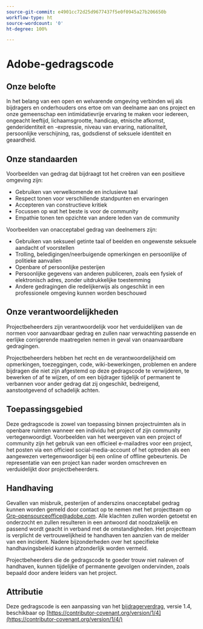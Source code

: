 ```yaml
---
source-git-commit: e4901cc72d25d9677437f5e0f0945a27b206650b
workflow-type: ht
source-wordcount: '0'
ht-degree: 100%

---
```

# Adobe-gedragscode

## Onze belofte

In het belang van een open en welvarende omgeving verbinden wij als bijdragers en onderhouders ons ertoe om van deelname aan ons project en onze gemeenschap een intimidatievrije ervaring te maken voor iedereen, ongeacht leeftijd, lichaamsgrootte, handicap, etnische afkomst, genderidentiteit en -expressie, niveau van ervaring, nationaliteit, persoonlijke verschijning, ras, godsdienst of seksuele identiteit en geaardheid.

## Onze standaarden

Voorbeelden van gedrag dat bijdraagt tot het creëren van een positieve omgeving zijn:

* Gebruiken van verwelkomende en inclusieve taal
* Respect tonen voor verschillende standpunten en ervaringen
* Accepteren van constructieve kritiek
* Focussen op wat het beste is voor de community
* Empathie tonen ten opzichte van andere leden van de community

Voorbeelden van onacceptabel gedrag van deelnemers zijn:

* Gebruiken van seksueel getinte taal of beelden en ongewenste seksuele aandacht of voorstellen
* Trolling, beledigingen/neerbuigende opmerkingen en persoonlijke of politieke aanvallen
* Openbare of persoonlijke pesterijen
* Persoonlijke gegevens van anderen publiceren, zoals een fysiek of elektronisch adres, zonder uitdrukkelijke toestemming
* Andere gedragingen die redelijkerwijs als ongeschikt in een professionele omgeving kunnen worden beschouwd

## Onze verantwoordelijkheden

Projectbeheerders zijn verantwoordelijk voor het verduidelijken van de normen voor aanvaardbaar gedrag en zullen naar verwachting passende en eerlijke corrigerende maatregelen nemen in geval van onaanvaardbare gedragingen.

Projectbeheerders hebben het recht en de verantwoordelijkheid om opmerkingen, toezeggingen, code, wiki-bewerkingen, problemen en andere bijdragen die niet zijn afgestemd op deze gedragscode te verwijderen, te bewerken of af te wijzen, of om een bijdrager tijdelijk of permanent te verbannen voor ander gedrag dat zij ongeschikt, bedreigend, aanstootgevend of schadelijk achten.

## Toepassingsgebied

Deze gedragscode is zowel van toepassing binnen projectruimten als in openbare ruimten wanneer een individu het project of zijn community vertegenwoordigt. Voorbeelden van het weergeven van een project of community zijn het gebruik van een officieel e-mailadres voor een project, het posten via een officieel social-media-account of het optreden als een aangewezen vertegenwoordiger bij een online of offline gebeurtenis. De representatie van een project kan nader worden omschreven en verduidelijkt door projectbeheerders.

## Handhaving

Gevallen van misbruik, pesterijen of anderszins onacceptabel gedrag kunnen worden gemeld door contact op te nemen met het projectteam op Grp-opensourceoffice@adobe.com. Alle klachten zullen worden getoetst en onderzocht en zullen resulteren in een antwoord dat noodzakelijk en passend wordt geacht in verband met de omstandigheden. Het projectteam is verplicht de vertrouwelijkheid te handhaven ten aanzien van de melder van een incident.
Nadere bijzonderheden over het specifieke handhavingsbeleid kunnen afzonderlijk worden vermeld.

Projectbeheerders die de gedragscode te goeder trouw niet naleven of handhaven, kunnen tijdelijke of permanente gevolgen ondervinden, zoals bepaald door andere leiders van het project.

## Attributie

Deze gedragscode is een aanpassing van het [bijdragerverdrag](https://contributor-covenant.org), versie 1.4, beschikbaar op [https://contributor-covenant.org/version/1/4](https://contributor-covenant.org/version/1/4/)
